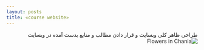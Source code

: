 ```yaml
---
layout: posts
title: «course website»
---
```

<div dir="rtl">
طراحی ظاهر کلی وبسایت و قرار دادن مطالب و منابع بدست آمده در وبسایت<br/>
<img src="2.jpg" alt="Flowers in Chania">
<!-- My site :<a href="https://zahra-amiri.github.io/Automata_Theory">https://zahra-amiri.github.io/Automata_Theory</a> -->
</div>

